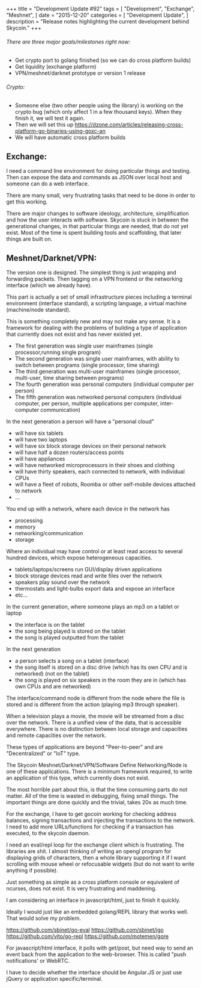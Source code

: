 +++
title = "Development Update #92"
tags = [
    "Development",
    "Exchange",
    "Meshnet",
]
date = "2015-12-20"
categories = [
    "Development Update",
]
description = "Release notes highlighting the current development behind Skycoin."
+++

###### There are three major goals/milestones right now:
- Get crypto port to golang finished (so we can do cross platform builds)
- Get liquidity (exchange platform)
- VPN/meshnet/darknet prototype or version 1 release

###### Crypto:
- Someone else (two other people using the library) is working on the crypto bug (which only affect 1 in a few thousand keys). When they finish it, we will test it again.
- Then we will set this up https://dzone.com/articles/releasing-cross-platform-go-binaries-using-goxc-an
- We will have automatic cross platform builds

## Exchange:

I need a command line environment for doing particular things and testing. Then can expose the data and commands as JSON over local host and someone can do a web interface.

There are many small, very frustrating tasks that need to be done in order to get this working.

There are major changes to software ideology, architecture, simplification and how the user interacts with software. Skycoin is stuck in between the generational changes, in that particular things are needed, that do not yet exist. Most of the time is spent building tools and scaffolding, that later things are built on.

## Meshnet/Darknet/VPN:

The version one is designed. The simplest thing is just wrapping and forwarding packets. Then tagging on a VPN frontend or the networking interface (which we already have).

This part is actually a set of small infrastructure pieces including a terminal environment (interface standard), a scripting language, a virtual machine (machine/node standard).

This is something completely new and may not make any sense. It is a framework for dealing with the problems of building a type of application that currently does not exist and has never existed yet.

- The first generation was single user mainframes (single processor,running single program)
- The second generation was single user mainframes, with ability to switch between programs (single processor, time sharing)
- The third generation was multi-user mainframes (single processor, multi-user, time sharing between programs)
- The fourth generation was personal computers (individual computer per person)
- The fifth generation was networked personal computers (individual computer, per person, multiple applications per computer, inter-computer communication)

In the next generation a person will have a "personal cloud"
- will have six tablets
- will have two laptops
- will have six block storage devices on their personal network
- will have half a dozen routers/access points
- will have appliances
- will have networked microprocessors in their shoes and clothing
- will have thirty speakers, each connected to network, with individual CPUs
- will have a fleet of robots, Roomba or other self-mobile devices attached to network
- ...

You end up with a network, where each device in the network has
- processing
- memory
- networking/communication
- storage

Where an individual may have control or at least read access to several hundred devices, which expose heterogeneous capacities.
- tablets/laptops/screens run GUI/display driven applications
- block storage devices read and write files over the network
- speakers play sound over the network
- thermostats and light-bulbs export data and expose an interface
- etc...

In the current generation, where someone plays an mp3 on a tablet or laptop
- the interface is on the tablet
- the song being played is stored on the tablet
- the song is played outputted from the tablet

In the next generation
- a person selects a song on a tablet (interface)
- the song itself is stored on a disc drive (which has its own CPU and is networked) (not on the tablet)
- the song is played on six speakers in the room they are in (which has own CPUs and are networked)

The interface/command node is different from the node where the file is stored and is different from the action (playing mp3 through speaker).

When a television plays a movie, the movie will be streamed from a disc over the network. There is a unified view of the data, that is accessible everywhere. There is no distinction between local storage and capacities and remote capacities over the network.

These types of applications are beyond "Peer-to-peer" and are "Decentralized" or "IoT" type.

The Skycoin Meshnet/Darknet/VPN/Software Define Networking/Node is one of these applications. There is a minimum framework required, to write an application of this type, which currently does not exist.


The most horrible part about this, is that the time consuming parts do not matter. All of the time is wasted in debugging, fixing small things. The important things are done quickly and the trivial, takes 20x as much time.

For the exchange, I have to get gocoin working for checking address balances, signing transactions and injecting the transactions to the network. I need to add more URLs/functions for checking if a transaction has executed, to the skycoin daemon.

I need an eval/repl loop for the exchange client which is frustrating. The libraries are shit. I almost thinking of writing an opengl program for displaying grids of characters, then a whole library supporting it if I want scrolling with mouse wheel or refocusable widgets (but do not want to write anything if possible).

Just something as simple as a cross platform console or equivalent of ncurses, does not exist. It is very frustrating and maddening.

I am considering an interface in javascript/html, just to finish it quickly.

Ideally I would just like an embedded golang/REPL library that works well. That would solve my problem.

https://github.com/sbinet/go-eval
https://github.com/sbinet/igo
https://github.com/vito/go-repl
https://github.com/motemen/gore

For javascript/html interface, it polls with get/post, but need way to send an event back from the application to the web-browser. This is called "push notifications' or WebRTC.

I have to decide whether the interface should be Angular.JS or just use jQuery or application specific/terminal.

